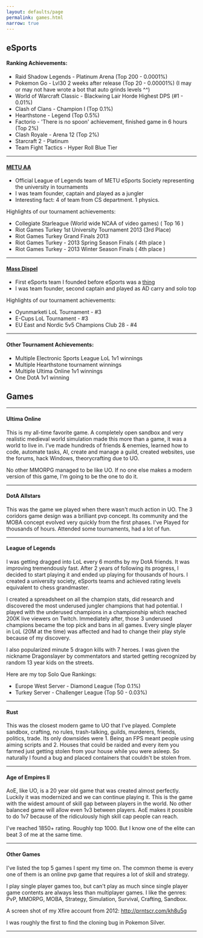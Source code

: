 ```yaml
---
layout: defaults/page
permalink: games.html
narrow: true
---
```


## eSports

#### Ranking Achievements: 
- Raid Shadow Legends - Platinum Arena (Top 200 - 0.0001%)
- Pokemon Go - Lvl30 2 weeks after release (Top 20 - 0.00001%) (I may or may not have wrote a bot that auto grinds levels ^^)
- World of Warcraft Classic - Blackwing Lair Horde Highest DPS (#1 - 0.01%)
- Clash of Clans - Champion I (Top 0.1%)
- Hearthstone - Legend (Top 0.5%)
- Factorio - 'There is no spoon' achievement, finished game in 6 hours (Top 2%)
- Clash Royale - Arena 12 (Top 2%)
- Starcraft 2 - Platinum
- Team Fight Tactics - Hyper Roll Blue Tier

<hr />

#### <a href="https://play.eslgaming.com/team/7299055/">METU AA</a>

- Official League of Legends team of METU eSports Society representing the university in tournaments
- I was team founder, captain and played as a jungler
- Interesting fact: 4 of team from CS department. 1 physics. 

Highlights of our tournament achievements:

- Collegiate Starleague (World wide NCAA of video games) ( Top 16 )
- Riot Games Turkey 1st University Tournament 2013 (3rd Place) 
- Riot Games Turkey Grand Finals 2013
- Riot Games Turkey - 2013 Spring Season Finals ( 4th place )
- Riot Games Turkey - 2013 Winter Season Finals ( 4th place )

<hr />

#### <a href="https://play.eslgaming.com/rainbowsix/north-america-pc/r6siege/pro/challenger-league-season-8-qualifier-1/team/6218080/">Mass Dispel</a>

- First eSports team I founded before eSports was a <a href="http://prntscr.com/kh9mam">thing</a>
- I was team founder, second captain and played as AD carry and solo top

Highlights of our tournament achievements:

- Oyunmarketi LoL Tournament - #3
- E-Cups LoL Tournament - #3
- EU East and Nordic 5v5 Champions Club 28 - #4

<hr />

#### Other Tournament Achievements:

- Multiple Electronic Sports League LoL 1v1 winnings
- Multiple Hearthstone tournament winnings
- Multiple Ultima Online 1v1 winnings
- One DotA 1v1 winning

## Games

<hr />

#### Ultima Online

This is my all-time favorite game. A completely open sandbox and very realistic medieval world simulation made this more than a game, it was a world to live in. I've made hundreds of friends & enemies, learned how to code, automate tasks, AI, create and manage a guild, created websites, use the forums, hack Windows, theorycrafting due to UO. 

No other MMORPG managed to be like UO. If no one else makes a modern version of this game, I'm going to be the one to do it.

<hr />

#### DotA Allstars

This was the game we played when there wasn't much action in UO. The 3 coridors game design was a brilliant pvp concept. Its community and the MOBA concept evolved very quickly from the first phases. I've Played for thousands of hours. Attended some tournaments, had a lot of fun.

<hr />

#### League of Legends

I was getting dragged into LoL every 6 months by my DotA friends. It was improving tremendously fast. After 2 years of following its progress, I decided to start playing it and ended up playing for thousands of hours. I created a university society, eSports teams and achieved rating levels equivalent to chess grandmaster. 

I created a spreadsheet on all the champion stats, did research and discovered the most underused jungler champions that had potential.
I played with the underused champions in a championship which reached 200K live viewers on Twitch. Immediately after, those 3 underused champions became the top pick and bans in all games. Every single player in LoL (20M at the time) was affected and had to change their play style because of my discovery. 

I also popularized minute 5 dragon kills with 7 heroes. I was given the nickname Dragonslayer by commentators and started getting recognized by random 13 year kids on the streets.

Here are my top Solo Que Rankings:

- Europe West Server - Diamond League (Top 0.1%)
- Turkey Server - Challenger League (Top 50 - 0.03%)

<hr />

#### Rust

This was the closest modern game to UO that I've played. Complete sandbox, crafting, no rules, trash-talking, guilds, murderers, friends, politics, trade. Its only downsides were 1. Being an FPS meant people using aiming scripts and 2. Houses that could be raided and every item you farmed just getting stolen from your house while you were asleep. So naturally I found a bug and placed containers that couldn't be stolen from. 

<hr />

#### Age of Empires II

AoE, like UO, is a 20 year old game that was created almost perfectly. Luckily it was modernized and we can continue playing it. This is the game with the widest amount of skill gap between players in the world. No other balanced game will allow even 1v3 between players. AoE makes it possible to do 1v7 because of the ridiculously high skill cap people can reach.  

I've reached 1850+ rating. Roughly top 1000. But I know one of the elite can beat 3 of me at the same time. 

<hr />

#### Other Games

I've listed the top 5 games I spent my time on. The common theme is every one of them is an online pvp game that requires a lot of skill and strategy. 

I play single player games too, but can't play as much since single player game contents are always less than multiplayer games. I like the genres: PvP, MMORPG, MOBA, Strategy, Simulation, Survival, Crafting, Sandbox.

A screen shot of my Xfire account from 2012: http://prntscr.com/kh8u5g

I was roughly the first to find the cloning bug in Pokemon Silver. 

<hr />
